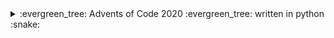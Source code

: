 <details>
  <summary>:evergreen_tree: Advents of Code 2020 :evergreen_tree: written in python :snake:</summary>
  
  #
- [X] Day 1 - [CODE](https://github.com/FixxxarN/advent-of-code-20/blob/main/day-01/day_1.py)
- [X] Day 2 - [CODE](https://github.com/FixxxarN/advent-of-code-20/blob/main/day-02/day_2.py)
- [X] Day 3 - [CODE](https://github.com/FixxxarN/advent-of-code-20/blob/main/day-03/day_3.py)
- [X] Day 4 - [CODE](https://github.com/FixxxarN/advent-of-code-20/blob/main/day-04/day_4.py)
- [ ] Day 5
- [ ] Day 6
- [ ] Day 7
- [ ] Day 8
- [ ] Day 9
- [ ] Day 10
- [ ] Day 11
- [ ] Day 12
- [ ] Day 13
- [ ] Day 14
- [ ] Day 15
- [ ] Day 16
- [ ] Day 17
- [ ] Day 18
- [ ] Day 19
- [ ] Day 20
- [ ] Day 21
- [ ] Day 22
- [ ] Day 23
- [ ] Day 24
- [ ] Day 25
</details>

